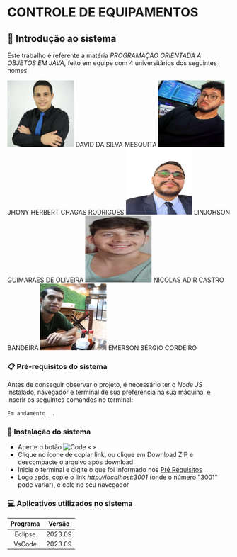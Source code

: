 # CONTROLE DE EQUIPAMENTOS
## :rocket: Introdução ao sistema
Este trabalho é referente a matéria *PROGRAMAÇÃO ORIENTADA A OBJETOS EM JAVA*, feito em equipe com 4 universitários dos seguintes nomes:

<img src="https://raw.githubusercontent.com/DavidMes17/reposit-images/main/david.jpg" alt="David" width="150" height="150"> DAVID DA SILVA MESQUITA
<img src="https://raw.githubusercontent.com/DavidMes17/reposit-images/main/Jhony.jpeg" alt="Emerson" width="150" height="150"> JHONY HERBERT CHAGAS RODRIGUES
<img src="https://raw.githubusercontent.com/DavidMes17/reposit-images/main/Linjhonson.jpeg" alt="Linjhonson" width="150" height="150"> LINJOHSON GUIMARAES DE OLIVEIRA 
<img src="https://raw.githubusercontent.com/DavidMes17/reposit-images/main/Nicolas.jpeg" alt="Nicolas" width="150" height="150"> NICOLAS ADIR CASTRO BANDEIRA
<img src="https://raw.githubusercontent.com/DavidMes17/reposit-images/main/Emerson.jpeg" alt="Emerson" width="150" height="150"> EMERSON SÉRGIO CORDEIRO

### :clipboard: Pré-requisitos do sistema
Antes de conseguir observar o projeto, é necessário ter o *Node JS* instalado, navegador e terminal de sua preferência na sua máquina, e inserir os seguintes comandos no terminal:
```sh
Em andamento...
```

### :wrench: Instalação do sistema
* Aperte o botão <img src="https://lh3.googleusercontent.com/u/0/drive-viewer/AK7aPaADQ-doTDDuIVENQ4Jt1pp5Qx2VgBFek6VaRWM4OlonaW6wQ2td44f4E_7n_6hRMESLWr91tEME_l8kw-oF3pcY7gboLA=w1600-h783" alt="Code <>" width="80vh">
* Clique no ícone de copiar link, ou clique em Download ZIP e descompacte o arquivo após download
* Inicie o terminal e digite o que foi informado nos [Pré Requisitos](#Clipboard-Pré-requisitos-do-sistema)
* Logo após, copie o link _http://localhost:3001_ (onde o número "3001" pode variar), e cole no seu navegador

### :computer: Aplicativos utilizados no sistema
| Programa | Versão |
| :------: | :----: |
| Eclipse | 2023.09 |
| VsCode | 2023.09 |
